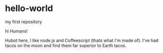 # hello-world
my first repository

hi Humans!

Hubot here, I like node.js and Coffeescript (thats what I'm made of).
I've had tacos on the moon and find them far superior to Earth tacos.
